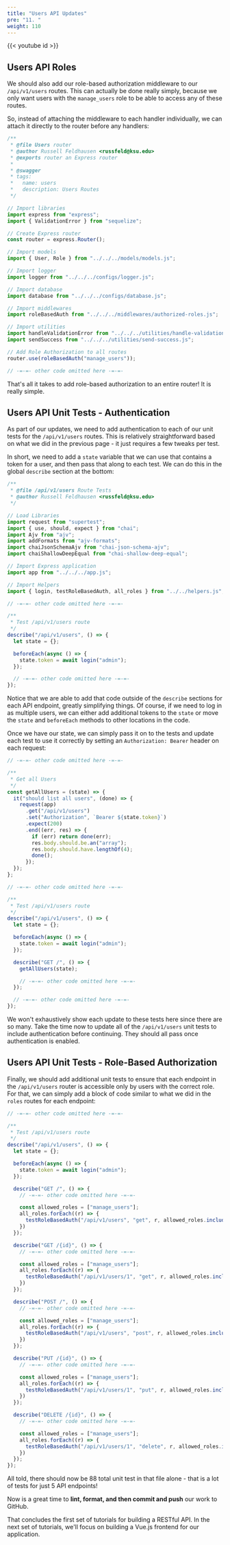 ```yaml
---
title: "Users API Updates"
pre: "11. "
weight: 110
---
```


{{< youtube id >}}

## Users API Roles

We should also add our role-based authorization middleware to our `/api/v1/users` routes. This can actually be done really simply, because we only want users with the `manage_users` role to be able to access any of these routes.

So, instead of attaching the middleware to each handler individually, we can attach it directly to the router before any handlers:

```js {title="routes/api/v1/users.js" hl_lines="28-29 35-36"}
/**
 * @file Users router
 * @author Russell Feldhausen <russfeld@ksu.edu>
 * @exports router an Express router
 *
 * @swagger
 * tags:
 *   name: users
 *   description: Users Routes
 */

// Import libraries
import express from "express";
import { ValidationError } from "sequelize";

// Create Express router
const router = express.Router();

// Import models
import { User, Role } from "../../../models/models.js";

// Import logger
import logger from "../../../configs/logger.js";

// Import database
import database from "../../../configs/database.js";

// Import middlewares
import roleBasedAuth from "../../../middlewares/authorized-roles.js";

// Import utilities
import handleValidationError from "../../../utilities/handle-validation-error.js";
import sendSuccess from "../../../utilities/send-success.js";

// Add Role Authorization to all routes
router.use(roleBasedAuth("manage_users"));

// -=-=- other code omitted here -=-=-
```

That's all it takes to add role-based authorization to an entire router! It is really simple.

## Users API Unit Tests - Authentication

As part of our updates, we need to add authentication to each of our unit tests for the `/api/v1/users` routes. This is relatively straightforward based on what we did in the previous page - it just requires a few tweaks per test. 

In short, we need to add a `state` variable that we can use that contains a token for a user, and then pass that along to each test. We can do this in the global `describe` section at the bottom:

```js {title="test/api/v1/users.js" hl_lines="17-18 26 28-30"}
/**
 * @file /api/v1/users Route Tests
 * @author Russell Feldhausen <russfeld@ksu.edu>
 */

// Load Libraries
import request from "supertest";
import { use, should, expect } from "chai";
import Ajv from "ajv";
import addFormats from "ajv-formats";
import chaiJsonSchemaAjv from "chai-json-schema-ajv";
import chaiShallowDeepEqual from "chai-shallow-deep-equal";

// Import Express application
import app from "../../../app.js";

// Import Helpers
import { login, testRoleBasedAuth, all_roles } from "../../helpers.js";

// -=-=- other code omitted here -=-=-

/**
 * Test /api/v1/users route
 */
describe("/api/v1/users", () => {
  let state = {};

  beforeEach(async () => {
    state.token = await login("admin");
  });

  // -=-=- other code omitted here -=-=-
});
```

Notice that we are able to add that code outside of the `describe` sections for each API endpoint, greatly simplifying things. Of course, if we need to log in as multiple users, we can either add additional tokens to the `state` or move the `state` and `beforeEach` methods to other locations in the code.

Once we have our state, we can simply pass it on to the tests and update each test to use it correctly by setting an `Authorization: Bearer` header on each request:

```js {title="test/api/v1/users.js" hl_lines="6 10 34"}
// -=-=- other code omitted here -=-=-

/**
 * Get all Users
 */
const getAllUsers = (state) => {
  it("should list all users", (done) => {
    request(app)
      .get("/api/v1/users")
      .set("Authorization", `Bearer ${state.token}`)
      .expect(200)
      .end((err, res) => {
        if (err) return done(err);
        res.body.should.be.an("array");
        res.body.should.have.lengthOf(4);
        done();
      });
  });
};

// -=-=- other code omitted here -=-=-

/**
 * Test /api/v1/users route
 */
describe("/api/v1/users", () => {
  let state = {};

  beforeEach(async () => {
    state.token = await login("admin");
  });

  describe("GET /", () => {
    getAllUsers(state);

    // -=-=- other code omitted here -=-=-
  });

  // -=-=- other code omitted here -=-=-
});
```

We won't exhaustively show each update to these tests here since there are so many. Take the time now to update all of the `/api/v1/users` unit tests to include authentication before continuing. They should all pass once authentication is enabled. 

## Users API Unit Tests - Role-Based Authorization

Finally, we should add additional unit tests to ensure that each endpoint in the `/api/v1/users` router is accessible only by users with the correct role. For that, we can simply add a block of code similar to what we did in the `roles` routes for each endpoint:

```js {title="test/api/v1/users.js" hl_lines="16-19 25-28 34-37 43-46 52-55"}
// -=-=- other code omitted here -=-=-

/**
 * Test /api/v1/users route
 */
describe("/api/v1/users", () => {
  let state = {};

  beforeEach(async () => {
    state.token = await login("admin");
  });

  describe("GET /", () => {
    // -=-=- other code omitted here -=-=-

    const allowed_roles = ["manage_users"];
    all_roles.forEach((r) => {
      testRoleBasedAuth("/api/v1/users", "get", r, allowed_roles.includes(r))
    })
  });

  describe("GET /{id}", () => {
    // -=-=- other code omitted here -=-=-

    const allowed_roles = ["manage_users"];
    all_roles.forEach((r) => {
      testRoleBasedAuth("/api/v1/users/1", "get", r, allowed_roles.includes(r))
    })
  });

  describe("POST /", () => {
    // -=-=- other code omitted here -=-=-

    const allowed_roles = ["manage_users"];
    all_roles.forEach((r) => {
      testRoleBasedAuth("/api/v1/users", "post", r, allowed_roles.includes(r))
    })
  });

  describe("PUT /{id}", () => {
    // -=-=- other code omitted here -=-=-

    const allowed_roles = ["manage_users"];
    all_roles.forEach((r) => {
      testRoleBasedAuth("/api/v1/users/1", "put", r, allowed_roles.includes(r))
    })
  });

  describe("DELETE /{id}", () => {
    // -=-=- other code omitted here -=-=-

    const allowed_roles = ["manage_users"];
    all_roles.forEach((r) => {
      testRoleBasedAuth("/api/v1/users/1", "delete", r, allowed_roles.includes(r))
    })
  });
});
```

All told, there should now be 88 total unit test in that file alone - that is a lot of tests for just 5 API endpoints!

Now is a great time to **lint, format, and then commit and push** our work to GitHub.

That concludes the first set of tutorials for building a RESTful API. In the next set of tutorials, we'll focus on building a Vue.js frontend for our application. 